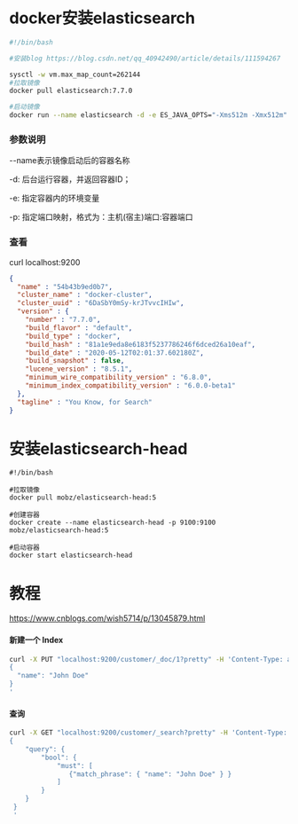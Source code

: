 # docker安装elasticsearch


```bash
#!/bin/bash

#安装blog https://blog.csdn.net/qq_40942490/article/details/111594267

sysctl -w vm.max_map_count=262144
#拉取镜像
docker pull elasticsearch:7.7.0

#启动镜像
docker run --name elasticsearch -d -e ES_JAVA_OPTS="-Xms512m -Xmx512m" -e "discovery.type=single-node" -p 9200:9200 -p 9300:9300 elasticsearch:7.7.0

```
### 参数说明

--name表示镜像启动后的容器名称  

-d: 后台运行容器，并返回容器ID；

-e: 指定容器内的环境变量

-p: 指定端口映射，格式为：主机(宿主)端口:容器端口

### 查看
curl localhost:9200
```json
{
  "name" : "54b43b9ed0b7",
  "cluster_name" : "docker-cluster",
  "cluster_uuid" : "6DaSbY0mSy-krJTvvcIHIw",
  "version" : {
    "number" : "7.7.0",
    "build_flavor" : "default",
    "build_type" : "docker",
    "build_hash" : "81a1e9eda8e6183f5237786246f6dced26a10eaf",
    "build_date" : "2020-05-12T02:01:37.602180Z",
    "build_snapshot" : false,
    "lucene_version" : "8.5.1",
    "minimum_wire_compatibility_version" : "6.8.0",
    "minimum_index_compatibility_version" : "6.0.0-beta1"
  },
  "tagline" : "You Know, for Search"
}
```

# 安装elasticsearch-head
```hash
#!/bin/bash

#拉取镜像
docker pull mobz/elasticsearch-head:5

#创建容器
docker create --name elasticsearch-head -p 9100:9100 mobz/elasticsearch-head:5

#启动容器
docker start elasticsearch-head
```


# 教程


https://www.cnblogs.com/wish5714/p/13045879.html
#### 新建一个 Index

```bash
curl -X PUT "localhost:9200/customer/_doc/1?pretty" -H 'Content-Type: application/json' -d'
{
  "name": "John Doe"
}
'
```


#### 查询
```bash
curl -X GET "localhost:9200/customer/_search?pretty" -H 'Content-Type: application/json' -d'
{
    "query": {
        "bool": {
            "must": [
               {"match_phrase": { "name": "John Doe" } }
            ]
        }
    }
 }
 '
```